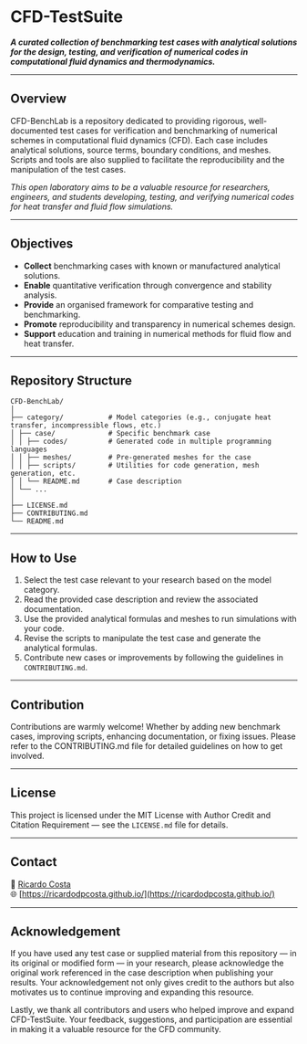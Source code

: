 # CFD-TestSuite

___A curated collection of benchmarking test cases with analytical solutions for the design, testing, and verification of numerical codes in computational fluid dynamics and thermodynamics.___

---

## Overview

CFD-BenchLab is a repository dedicated to providing rigorous, well-documented test cases for verification and benchmarking of numerical schemes in computational fluid dynamics (CFD). Each case includes analytical solutions, source terms, boundary conditions, and meshes. Scripts and tools are also supplied to facilitate the reproducibility and the manipulation of the test cases.

_This open laboratory aims to be a valuable resource for researchers, engineers, and students developing, testing, and verifying numerical codes for heat transfer and fluid flow simulations._

---

## Objectives

- **Collect** benchmarking cases with known or manufactured analytical solutions.
- **Enable** quantitative verification through convergence and stability analysis.
- **Provide** an organised framework for comparative testing and benchmarking.
- **Promote** reproducibility and transparency in numerical schemes design.
- **Support** education and training in numerical methods for fluid flow and heat transfer.

---

## Repository Structure

```
CFD-BenchLab/
│
├── category/           # Model categories (e.g., conjugate heat transfer, incompressible flows, etc.)
│ ├── case/             # Specific benchmark case
│ │ ├── codes/          # Generated code in multiple programming languages
│ │ ├── meshes/         # Pre-generated meshes for the case
│ │ ├── scripts/        # Utilities for code generation, mesh generation, etc.
│ │ └── README.md       # Case description
│ └── ...
│
├── LICENSE.md
├── CONTRIBUTING.md
└── README.md

```

---

## How to Use

1. Select the test case relevant to your research based on the model category.
2. Read the provided case description and review the associated documentation.
3. Use the provided analytical formulas and meshes to run simulations with your code.
4. Revise the scripts to manipulate the test case and generate the analytical formulas.
5. Contribute new cases or improvements by following the guidelines in `CONTRIBUTING.md`.

---

## Contribution

Contributions are warmly welcome! Whether by adding new benchmark cases, improving scripts, enhancing documentation, or fixing issues.
Please refer to the CONTRIBUTING.md file for detailed guidelines on how to get involved.

---

## License

This project is licensed under the MIT License with Author Credit and Citation Requirement — see the `LICENSE.md` file for details.

---

## Contact

📧 [Ricardo Costa](mailto:rcosta\@dep.uminho.pt)  
🌐 [https://ricardodpcosta.github.io/](https://ricardodpcosta.github.io/)  

---

## Acknowledgement

If you have used any test case or supplied material from this repository — in its original or modified form — in your research, please acknowledge the original work referenced in the case description when publishing your results. Your acknowledgement not only gives credit to the authors but also motivates us to continue improving and expanding this resource.

Lastly, we thank all contributors and users who helped improve and expand CFD-TestSuite. Your feedback, suggestions, and participation are essential in making it a valuable resource for the CFD community.

